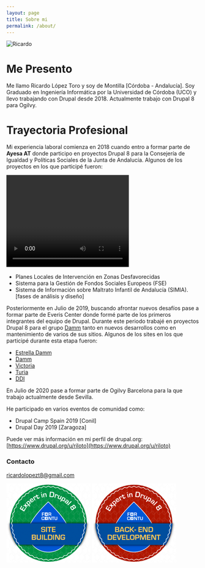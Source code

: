 ```yaml
---
layout: page
title: Sobre mi
permalink: /about/
---
```


![Ricardo](https://avatars3.githubusercontent.com/u/43862914?s=400&u=d8e142fadc3c6a9701bea96ad98d9cbee0eebf25&v=4)

# Me Presento
Me llamo Ricardo López Toro y soy de Montilla [Córdoba - Andalucía]. 
Soy Graduado en Ingeniería Informática por la Universidad de Córdoba (UCO) y llevo trabajando con Drupal desde 2018.
Actualmente trabajo con Drupal 8 para Ogilvy.

# Trayectoria Profesional
Mi experiencia laboral comienza en 2018 cuando entro a formar parte de **Ayesa AT** donde participo en proyectos 
Drupal 8 para la Consejería de Igualdad y Políticas Sociales de la Junta de Andalucía.
Algunos de los proyectos en los que participé fueron:

<video width="320" height="240" controls>
      <source src="/images/Planes_locales.mp4" type="video/mp4">
</video>

* Planes Locales de Intervención en Zonas Desfavorecidas 
* Sistema para la Gestión de Fondos Sociales Europeos (FSE)
* Sistema de Información sobre Maltrato Infantil de Andalucía (SIMIA). [fases de análisis y diseño]
    
Posteriormente en Julio de 2019, buscando afrontar nuevos desafíos pase a formar parte de Everis Center 
donde formé parte de los primeros integrantes del equipo de Drupal. 
Durante este periodo trabajé en proyectos Drupal 8 para el grupo [Damm](https://es.wikipedia.org/wiki/Damm) tanto en nuevos desarrollos como en 
mantenimiento de varios de sus sitios.
Algunos de los sites en los que participé durante esta etapa fueron: 
* [Estrella Damm](https://www.estrelladamm.com/)
* [Damm](https://www.damm.com/es)
* [Victoria](https://www.cervezavictoria.es/)
* [Turia](https://www.cervezaturia.es/es)
* [DDI](https://www.dammdistribucionintegral.com/landing)

En Julio de 2020 pase a formar parte de Ogilvy Barcelona para la que trabajo actualmente desde Sevilla.
 
He participado en varios eventos de comunidad como:
* Drupal Camp Spain 2019 [Conil]
* Drupal Day 2019 [Zaragoza]

Puede ver más información en mi perfil de drupal.org: [https://www.drupal.org/u/riloto](https://www.drupal.org/u/riloto)
 
### Contacto

[ricardolopezt8@gmail.com](mailto:ricardolopezt8@gmail.com)


![Sitebuilding](/images/forcontu-site-building-drupal-8-en.png) 
![Backend](/images/forcontu-back-end-drupal-8-en.png) 